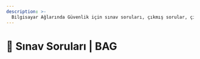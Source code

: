 ```yaml
---
description: >-
  Bilgisayar Ağlarında Güvenlik için sınav soruları, çıkmış sorular, çıkmışlar veya önceki senelerde çıkan sorular
---
```


# 📃 Sınav Soruları \| BAG
